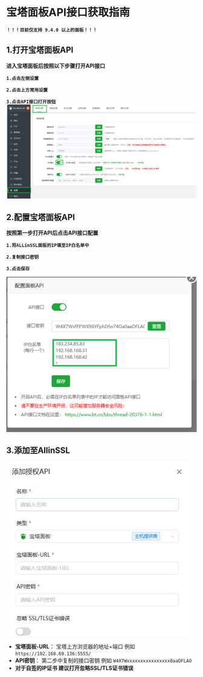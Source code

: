# 宝塔面板API接口获取指南
**`！！！目前仅支持 9.4.0 以上的面板！！！`**
## 1.打开宝塔面板API
**进入宝塔面板后按照以下步骤打开API接口**

**`1.点击左侧设置`**

**`2.点击上方常用设置`**

**`3.点击API接口打开按钮`**
![alt text](../../../public/images/guide/help/provider/btpanel/image-1.png)
## 2.配置宝塔面板API
**按照第一步打开API后点击API接口配置**

**`1.将ALLinSSL面板的IP填至IP白名单中`**

**`2.复制接口密钥`**

**`3.点击保存`**

![alt text](../../../public/images/guide/help/provider/btpanel/image-2.png)


## 3.添加至AllinSSL
![alt text](../../../public/images/guide/help/provider/btpanel/image-3.png)
- **宝塔面板-URL**：    宝塔上方浏览器的地址+端口 例如 `https://192.168.69.136:5555/`
- **API密钥**：         第二步中复制的接口密钥 例如 `W4X7Wxxxxxxxxxxxxxxxx0aaDFLAO`
- **对于自签的IP证书 建议打开忽略SSL/TLS证书错误**
